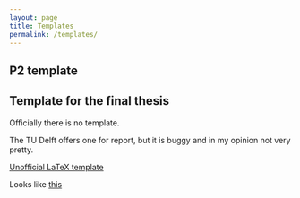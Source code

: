 ```yaml
---
layout: page
title: Templates 
permalink: /templates/
---
```



## P2 template



## Template for the final thesis

Officially there is no template.

The TU Delft offers one for report, but it is buggy and in my opinion not very pretty.

[Unofficial LaTeX template](https://github.com/tudelft3d/MScGeomaticsThesisTemplate)

Looks like [this](https://github.com/tudelft3d/MScGeomaticsThesisTemplate/raw/master/thesis.pdf)

